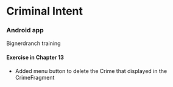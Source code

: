 # Criminal Intent
### Android app
Bignerdranch training

#### Exercise in Chapter 13
- Added menu button to delete the Crime that displayed in the CrimeFragment

